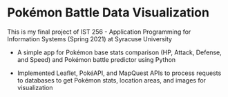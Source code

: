 # Pokémon Battle Data Visualization                                                                                                                                         

This is my final project of IST 256 - Application Programming for Information Systems (Spring 2021) at Syracuse University

- A simple app for Pokémon base stats comparison (HP, Attack, Defense, and Speed) and Pokémon battle predictor using Python

- Implemented Leaflet, PokéAPI, and MapQuest APIs to process requests to databases to get Pokémon stats, location areas, and images for visualization
